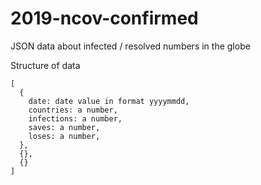 # 2019-ncov-confirmed
JSON data about infected / resolved numbers in the globe

Structure of data
```
[
  {
    date: date value in format yyyymmdd,
    countries: a number,
    infections: a number,
    saves: a number,
    loses: a number,
  },
  {},
  {}
]
```
